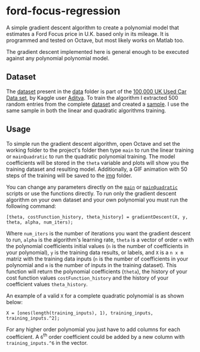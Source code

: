 # ford-focus-regression
A simple gradient descent algorithm to create a polynomial model that estimates a Ford Focus price in U.K. based only in its mileage. It is programmed and tested on Octave, but most likely works on Matlab too.

The gradient descent implemented here is general enough to be executed against any polynomial polynomial model.

## Dataset
The [dataset](data/focus.csv) present in the [data](data) folder is part of the [100,000 UK Used Car Data set](https://www.kaggle.com/adityadesai13/used-car-dataset-ford-and-mercedes/), by Kaggle user [Aditya](https://www.kaggle.com/adityadesai13). To train the algorithm I extracted 500 random entries from the complete [dataset](data/focus.csv) and created a [sample](data/focusSample.csv). I use the same sample in both the linear and quadratic algorithms training.

## Usage
To simple run the gradient descent algorithm, open Octave and set the working folder to the project's folder then type `main` to run the linear training or `mainQuadratic` to run the quadratic polynomial training. The model coefficients will be stored in the `theta` variable and plots will show you the training dataset and resulting model. Additionally, a GIF animation with 50 steps of the training will be saved to the [img](img) folder.

You can change any parameters directly on the [`main`](main.m) or [`mainQuadratic`](mainQuadratic.m) scripts or use the functions directly. To run only the gradient descent algorithm on your own dataset and your own polynomial you must run the following command:
```
[theta, costFunction_history, theta_history] = gradientDescent(X, y, theta, alpha, num_iters);
```
Where `num_iters` is the number of iterations you want the gradient descent to run, `alpha` is the algorithm's learning rate, `theta` is a vector of order `n` with the polynomial coefficients initial values (`n` is the number of coefficients in your polynomial), `y` is the training data results, or labels, and `X` is a `n x m` matriz with the training data inputs (`n` is the number of coefficients in your polynomial and `m` is the number of inputs in the training dataset). This function will return the polynomial coefficients (`theta`), the history of your cost function values `costFunction_history` and the history of your coefficient values `theta_history`.

An example of a valid `X` for a complete quadratic polynomial is as shown below:
```
X = [ones(length(training_inputs), 1), training_inputs, training_inputs.^2];
```
For any higher order polynomial you just have to add columns for each coefficient. A `6`<sup>th</sup> order coefficient could be added by a new column with `training_inputs.^6` in the vector.
